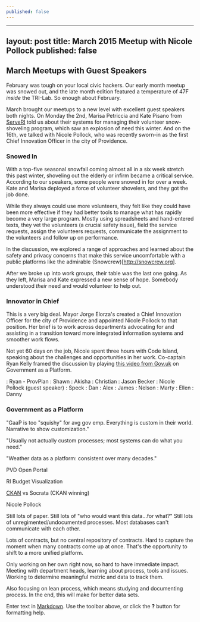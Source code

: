 ```yaml
---
published: false
---
```


---
layout: post
title: March 2015 Meetup with Nicole Pollock
published: false
---

## March Meetups with Guest Speakers

February was tough on your local civic hackers. Our early month meetup was snowed out, and the late month edition featured a temperature of 47F *inside* the TRI-Lab. So enough about February. 

March brought our meetups to a new level with excellent guest speakers both nights. On Monday the 2nd, Marisa Petriccia and Kate Pisano from [ServeRI](http://www.serverhodeisland.org/) told us about their systems for managing their volunteer snow-shoveling program, which saw an explosion of need this winter. And on the 16th, we talked with Nicole Pollock, who was recently sworn-in as the first Chief Innovation Officer in the city of Providence.

### Snowed In

With a top-five seasonal snowfall coming almost all in a six week stretch this past winter, shoveling out the elderly or infirm became a critical service.  According to our speakers, some people were snowed in for over a week. Kate and Marisa deployed a force of volunteer shovelers, and they got the job done. 

While they always could use more volunteers, they felt like they could have been more effective if they had better tools to manage what has rapidly become a very large program. Mostly using spreadsheets and hand-entered texts, they vet the volunteers (a crucial safety issue), field the service requests, assign the volunteers requests, communicate the assignment to the volunteers and follow up on performance. 

In the discussion, we explored a range of approaches and learned about the safety and privacy concerns that make this service uncomfortable with a public platforms like the admirable (Snowcrew)[http://snowcrew.org]. 

After we broke up into work groups, their table was the last one going. As they left, Marisa and Kate expressed a new sense of hope. Somebody understood *their* need and would volunteer to help out.

### Innovator in Chief

This is a very big deal. Mayor Jorge Elorza's created a Chief Innovation Officer for the city of Providence and appointed Nicole Pollock to that position. Her brief is to work across departments advocating for and assisting in a transition toward more integrated information systems and smoother work flows. 

Not yet 60 days on the job, Nicole spent three hours with Code Island, speaking about the challenges and opportunities in her work. Co-captain Ryan Kelly framed the discussion by playing [this video from Gov.uk]() on Government as a Platform. 






: Ryan - ProvPlan
: Shawn
: Akisha
: Christian
: Jason Becker
: Nicole Pollock (guest speaker)
: Speck
: Dan
: Alex
: James
: Nelson
: Marty
: Ellen
: Danny

### Government as a Platform

"GaaP is too "squishy" for avg gov emp. Everything is custom in their world. Narrative to show customization."

"Usually not actually custom processes; most systems can do what you need."

"Weather data as a platform: consistent over many decades."

PVD Open Portal

RI Budget Visualization

[CKAN](http://ckan.org) vs Socrata (CKAN winning)

Nicole Pollock

Still lots of paper. Still lots of "who would want this data...for what?" Still lots of unregimented/undocumented processes. Most databases can't communicate with each other.

Lots of contracts, but no central repository of contracts. Hard to capture the moment when many contracts come up at once. That's the opportunity to shift to a more unified platform.

Only working on her own right now, so hard to have immediate impact. Meeting with department heads, learning about process, tools and issues. Working to determine meaningful metric and data to track them. 

Also focusing on lean process, which means studying and documenting process. In the end, this will make for better data sets.



Enter text in [Markdown](http://daringfireball.net/projects/markdown/). Use the toolbar above, or click the **?** button for formatting help.